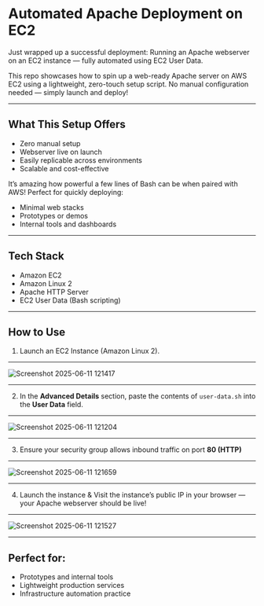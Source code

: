 # Automated Apache Deployment on EC2

Just wrapped up a successful deployment: Running an Apache webserver on an EC2 instance — fully automated using EC2 User Data.

This repo showcases how to spin up a web-ready Apache server on AWS EC2 using a lightweight, zero-touch setup script. No manual configuration needed — simply launch and deploy!

---

## What This Setup Offers

- Zero manual setup  
- Webserver live on launch  
- Easily replicable across environments  
- Scalable and cost-effective  

It’s amazing how powerful a few lines of Bash can be when paired with AWS! Perfect for quickly deploying:

- Minimal web stacks  
- Prototypes or demos  
- Internal tools and dashboards  

---

## Tech Stack

- Amazon EC2  
- Amazon Linux 2  
- Apache HTTP Server  
- EC2 User Data (Bash scripting)  

---

## How to Use

1. Launch an EC2 Instance (Amazon Linux 2).

---

   ![Screenshot 2025-06-11 121417](https://github.com/user-attachments/assets/fe4a4ad8-0a4b-41df-b11e-e5a7356bb886)

---

2. In the **Advanced Details** section, paste the contents of `user-data.sh` into the **User Data** field.

---

   ![Screenshot 2025-06-11 121204](https://github.com/user-attachments/assets/621c3b41-c386-4ad6-a643-9169dac250b6)

---

3. Ensure your security group allows inbound traffic on port **80 (HTTP)**

---

   ![Screenshot 2025-06-11 121659](https://github.com/user-attachments/assets/36a24be6-e83c-4fca-9323-072c47a3e33c)

---

4. Launch the instance & Visit the instance’s public IP in your browser — your Apache webserver should be live!

---

   ![Screenshot 2025-06-11 121527](https://github.com/user-attachments/assets/00bc9ab6-9187-4c34-9a7c-fda3196a5b89)


---

## Perfect for:

  - Prototypes and internal tools
  - Lightweight production services
  - Infrastructure automation practice




